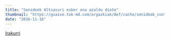 ```yaml
---
title: "Senideek Altsasuri esker ona azaldu diote"
thumbnail: "https://guaixe.tok-md.com/argazkiak/Aef/cache/senideak_content.JPG"
date: "2016-11-16"
---
```

[Irakurri](https://guaixe.eus/altsasu/1479329613653-senideek-altsasuri-esker-ona-azaldu-diote)

